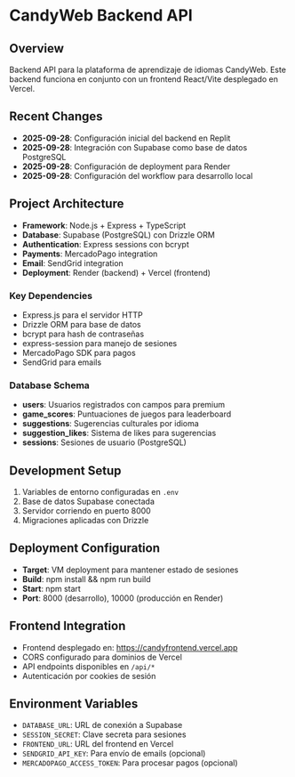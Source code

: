 # CandyWeb Backend API

## Overview
Backend API para la plataforma de aprendizaje de idiomas CandyWeb. Este backend funciona en conjunto con un frontend React/Vite desplegado en Vercel.

## Recent Changes
- **2025-09-28**: Configuración inicial del backend en Replit
- **2025-09-28**: Integración con Supabase como base de datos PostgreSQL
- **2025-09-28**: Configuración de deployment para Render
- **2025-09-28**: Configuración del workflow para desarrollo local

## Project Architecture
- **Framework**: Node.js + Express + TypeScript
- **Database**: Supabase (PostgreSQL) con Drizzle ORM
- **Authentication**: Express sessions con bcrypt
- **Payments**: MercadoPago integration
- **Email**: SendGrid integration
- **Deployment**: Render (backend) + Vercel (frontend)

### Key Dependencies
- Express.js para el servidor HTTP
- Drizzle ORM para base de datos
- bcrypt para hash de contraseñas
- express-session para manejo de sesiones
- MercadoPago SDK para pagos
- SendGrid para emails

### Database Schema
- **users**: Usuarios registrados con campos para premium
- **game_scores**: Puntuaciones de juegos para leaderboard
- **suggestions**: Sugerencias culturales por idioma
- **suggestion_likes**: Sistema de likes para sugerencias
- **sessions**: Sesiones de usuario (PostgreSQL)

## Development Setup
1. Variables de entorno configuradas en `.env`
2. Base de datos Supabase conectada
3. Servidor corriendo en puerto 8000
4. Migraciones aplicadas con Drizzle

## Deployment Configuration
- **Target**: VM deployment para mantener estado de sesiones
- **Build**: npm install && npm run build
- **Start**: npm start
- **Port**: 8000 (desarrollo), 10000 (producción en Render)

## Frontend Integration
- Frontend desplegado en: https://candyfrontend.vercel.app
- CORS configurado para dominios de Vercel
- API endpoints disponibles en `/api/*`
- Autenticación por cookies de sesión

## Environment Variables
- `DATABASE_URL`: URL de conexión a Supabase
- `SESSION_SECRET`: Clave secreta para sesiones
- `FRONTEND_URL`: URL del frontend en Vercel
- `SENDGRID_API_KEY`: Para envío de emails (opcional)
- `MERCADOPAGO_ACCESS_TOKEN`: Para procesar pagos (opcional)